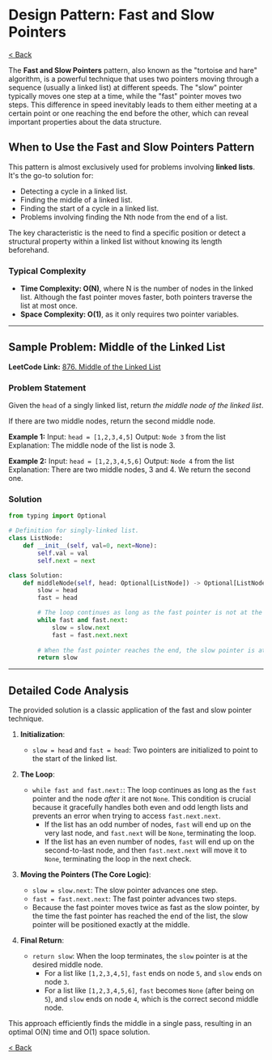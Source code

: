 # Design Pattern: Fast and Slow Pointers

[< Back](index.md)

The **Fast and Slow Pointers** pattern, also known as the "tortoise and hare" algorithm, is a powerful technique that uses two pointers moving through a sequence (usually a linked list) at different speeds. The "slow" pointer typically moves one step at a time, while the "fast" pointer moves two steps. This difference in speed inevitably leads to them either meeting at a certain point or one reaching the end before the other, which can reveal important properties about the data structure.

## When to Use the Fast and Slow Pointers Pattern

This pattern is almost exclusively used for problems involving **linked lists**. It's the go-to solution for:

*   Detecting a cycle in a linked list.
*   Finding the middle of a linked list.
*   Finding the start of a cycle in a linked list.
*   Problems involving finding the Nth node from the end of a list.

The key characteristic is the need to find a specific position or detect a structural property within a linked list without knowing its length beforehand.

### Typical Complexity

*   **Time Complexity: O(N)**, where N is the number of nodes in the linked list. Although the fast pointer moves faster, both pointers traverse the list at most once.
*   **Space Complexity: O(1)**, as it only requires two pointer variables.

---

## Sample Problem: Middle of the Linked List

**LeetCode Link:** [876. Middle of the Linked List](https://leetcode.com/problems/middle-of-the-linked-list/)

### Problem Statement

Given the `head` of a singly linked list, return *the middle node of the linked list*.

If there are two middle nodes, return the second middle node.

**Example 1:**
Input: `head = [1,2,3,4,5]`
Output: `Node 3` from the list
Explanation: The middle node of the list is node 3.

**Example 2:**
Input: `head = [1,2,3,4,5,6]`
Output: `Node 4` from the list
Explanation: There are two middle nodes, 3 and 4. We return the second one.

### Solution

```python
from typing import Optional

# Definition for singly-linked list.
class ListNode:
    def __init__(self, val=0, next=None):
        self.val = val
        self.next = next

class Solution:
    def middleNode(self, head: Optional[ListNode]) -> Optional[ListNode]:
        slow = head
        fast = head

        # The loop continues as long as the fast pointer is not at the end
        while fast and fast.next:
            slow = slow.next
            fast = fast.next.next
        
        # When the fast pointer reaches the end, the slow pointer is at the middle
        return slow
```

---

## Detailed Code Analysis

The provided solution is a classic application of the fast and slow pointer technique.

1.  **Initialization**:
    *   `slow = head` and `fast = head`: Two pointers are initialized to point to the start of the linked list.

2.  **The Loop**:
    *   `while fast and fast.next:`: The loop continues as long as the `fast` pointer and the node *after* it are not `None`. This condition is crucial because it gracefully handles both even and odd length lists and prevents an error when trying to access `fast.next.next`.
        *   If the list has an odd number of nodes, `fast` will end up on the very last node, and `fast.next` will be `None`, terminating the loop.
        *   If the list has an even number of nodes, `fast` will end up on the second-to-last node, and then `fast.next.next` will move it to `None`, terminating the loop in the next check.

3.  **Moving the Pointers (The Core Logic)**:
    *   `slow = slow.next`: The slow pointer advances one step.
    *   `fast = fast.next.next`: The fast pointer advances two steps.
    *   Because the fast pointer moves twice as fast as the slow pointer, by the time the fast pointer has reached the end of the list, the slow pointer will be positioned exactly at the middle.

4.  **Final Return**:
    *   `return slow`: When the loop terminates, the `slow` pointer is at the desired middle node.
        *   For a list like `[1,2,3,4,5]`, `fast` ends on node `5`, and `slow` ends on node `3`.
        *   For a list like `[1,2,3,4,5,6]`, `fast` becomes `None` (after being on `5`), and `slow` ends on node `4`, which is the correct second middle node.

This approach efficiently finds the middle in a single pass, resulting in an optimal O(N) time and O(1) space solution.

[< Back](index.md)
